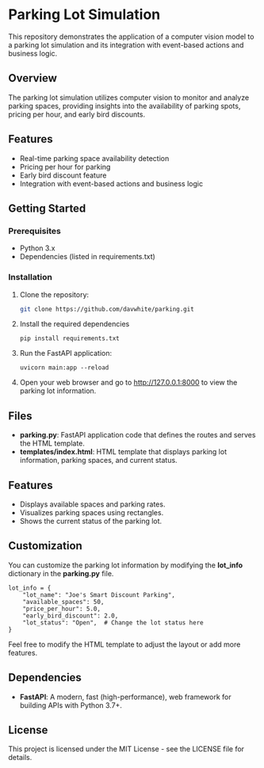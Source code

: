 # Parking Lot Simulation

This repository demonstrates the application of a computer vision model to a parking lot simulation and its integration with event-based actions and business logic.

## Overview

The parking lot simulation utilizes computer vision to monitor and analyze parking spaces, providing insights into the availability of parking spots, pricing per hour, and early bird discounts.

## Features

- Real-time parking space availability detection
- Pricing per hour for parking
- Early bird discount feature
- Integration with event-based actions and business logic

## Getting Started

### Prerequisites

- Python 3.x
- Dependencies (listed in requirements.txt)

### Installation

1. Clone the repository:

   ```bash
   git clone https://github.com/davwhite/parking.git

2. Install the required dependencies
    ```
    pip install requirements.txt
    ```
3. Run the FastAPI application:
    ```
    uvicorn main:app --reload
    ```

4. Open your web browser and go to http://127.0.0.1:8000 to view the parking lot information.

## Files
* **parking.py**: FastAPI application code that defines the routes and serves the HTML template.
* **templates/index.html**: HTML template that displays parking lot information, parking spaces, and current status.
## Features
* Displays available spaces and parking rates.
* Visualizes parking spaces using rectangles.
* Shows the current status of the parking lot.
## Customization
You can customize the parking lot information by modifying the **lot_info** dictionary in the **parking.py** file.
```
lot_info = {
    "lot_name": "Joe's Smart Discount Parking",
    "available_spaces": 50,
    "price_per_hour": 5.0,
    "early_bird_discount": 2.0,
    "lot_status": "Open",  # Change the lot status here
}
```
Feel free to modify the HTML template to adjust the layout or add more features.

## Dependencies
* **FastAPI**: A modern, fast (high-performance), web framework for building APIs with Python 3.7+.
## License
This project is licensed under the MIT License - see the LICENSE file for details.